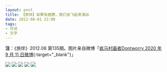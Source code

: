 ```yaml
---
layout: post
title: 【旅伴】如果有翅膀，我们会飞起来演出
date: 2012-08-01 22:00
tags:
- 访谈
- 文字
---
```


**注**：《旅伴》2012.08 第135期。图片来自微博「[疯马村画者Dontworry 2020 年 9 月 11 日微博](https://weibo.com/u/5339002071){:target="_blank"}」


![]({{site.cdn}}/assets/imgs/lvban2012-0.jpg)
![]({{site.cdn}}/assets/imgs/lvban2012-1.jpg)
![]({{site.cdn}}/assets/imgs/lvban2012-2.jpg)
![]({{site.cdn}}/assets/imgs/lvban2012-3.jpg)
![]({{site.cdn}}/assets/imgs/lvban2012-4.jpg)